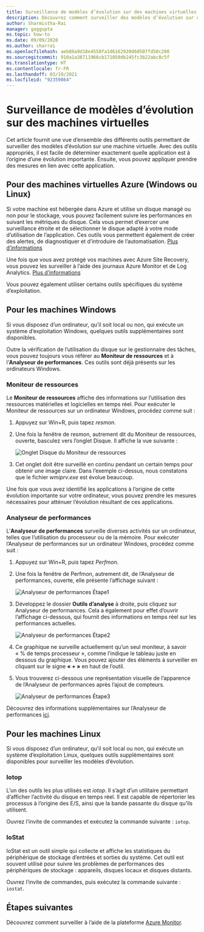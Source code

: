 ```yaml
---
title: Surveillance de modèles d’évolution sur des machines virtuelles
description: Découvrez comment surveiller des modèles d’évolution sur des machines virtuelles protégées à l’aide d’Azure Site Recovery
author: Sharmistha-Rai
manager: gaggupta
ms.topic: how-to
ms.date: 09/09/2020
ms.author: sharrai
ms.openlocfilehash: aeb89a9d18e4550fa1d6162920d60507fd50c208
ms.sourcegitcommit: 910a1a38711966cb171050db245fc3b22abc8c5f
ms.translationtype: HT
ms.contentlocale: fr-FR
ms.lasthandoff: 03/19/2021
ms.locfileid: "92359864"
---
```

# <a name="monitoring-churn-patterns-on-virtual-machines"></a>Surveillance de modèles d’évolution sur des machines virtuelles

Cet article fournit une vue d’ensemble des différents outils permettant de surveiller des modèles d’évolution sur une machine virtuelle. Avec des outils appropriés, il est facile de déterminer exactement quelle application est à l’origine d’une évolution importante. Ensuite, vous pouvez appliquer prendre des mesures en lien avec cette application.

## <a name="for-azure-virtual-machines-windows-or-linux"></a>Pour des machines virtuelles Azure (Windows ou Linux)

Si votre machine est hébergée dans Azure et utilise un disque managé ou non pour le stockage, vous pouvez facilement suivre les performances en suivant les métriques du disque. Cela vous permet d’exercer une surveillance étroite et de sélectionner le disque adapté à votre mode d’utilisation de l’application. Ces outils vous permettent également de créer des alertes, de diagnostiquer et d’introduire de l’automatisation. [Plus d’informations](https://azure.microsoft.com/blog/per-disk-metrics-managed-disks/)

Une fois que vous avez protégé vos machines avec Azure Site Recovery, vous pouvez les surveiller à l’aide des journaux Azure Monitor et de Log Analytics. [Plus d’informations](./monitor-log-analytics.md)

Vous pouvez également utiliser certains outils spécifiques du système d’exploitation.

## <a name="for-windows-machines"></a>Pour les machines Windows

Si vous disposez d’un ordinateur, qu’il soit local ou non, qui exécute un système d’exploitation Windows, quelques outils supplémentaires sont disponibles.

Outre la vérification de l’utilisation du disque sur le gestionnaire des tâches, vous pouvez toujours vous référer au **Moniteur de ressources** et à l’**Analyseur de performances**. Ces outils sont déjà présents sur les ordinateurs Windows.

### <a name="resource-monitor"></a>Moniteur de ressources

Le **Moniteur de ressources** affiche des informations sur l’utilisation des ressources matérielles et logicielles en temps réel. Pour exécuter le Moniteur de ressources sur un ordinateur Windows, procédez comme suit :

1. Appuyez sur Win+R, puis tapez _resmon_.
1. Une fois la fenêtre de resmon, autrement dit du Moniteur de ressources, ouverte, basculez vers l’onglet Disque. Il affiche la vue suivante :

    ![Onglet Disque du Moniteur de ressources](./media/monitoring-high-churn/resmon-disk-tab.png)

1. Cet onglet doit être surveillé en continu pendant un certain temps pour obtenir une image claire. Dans l’exemple ci-dessus, nous constatons que le fichier _wmiprv.exe_ est évolue beaucoup.

Une fois que vous avez identifié les applications à l’origine de cette évolution importante sur votre ordinateur, vous pouvez prendre les mesures nécessaires pour atténuer l’évolution résultant de ces applications.

### <a name="performance-monitor"></a>Analyseur de performances

L’**Analyseur de performances** surveille diverses activités sur un ordinateur, telles que l’utilisation du processeur ou de la mémoire. Pour exécuter l’Analyseur de performances sur un ordinateur Windows, procédez comme suit :

1. Appuyez sur Win+R, puis tapez _Perfmon_.
1. Une fois la fenêtre de Perfmon, autrement dit, de l’Analyseur de performances, ouverte, elle présente l’affichage suivant :

    ![Analyseur de performances Étape1](./media/monitoring-high-churn/perfmon-step1.png)

1. Développez le dossier **Outils d’analyse** à droite, puis cliquez sur Analyseur de performances. Cela a également pour effet d’ouvrir l’affichage ci-dessous, qui fournit des informations en temps réel sur les performances actuelles.

    ![Analyseur de performances Étape2](./media/monitoring-high-churn/perfmon-step1.png)

1. Ce graphique ne surveille actuellement qu’un seul moniteur, à savoir « % de temps processeur », comme l’indique le tableau juste en dessous du graphique. Vous pouvez ajouter des éléments à surveiller en cliquant sur le signe **« + »** en haut de l’outil.
1. Vous trouverez ci-dessous une représentation visuelle de l’apparence de l’Analyseur de performances après l’ajout de compteurs.

    ![Analyseur de performances Étape3](./media/monitoring-high-churn/perfmon-step3.png)

Découvrez des informations supplémentaires sur l’Analyseur de performances [ici](/dynamics365/business-central/dev-itpro/administration/monitor-use-performance-monitor-collect-event-trace-data).

## <a name="for-linux-machines"></a>Pour les machines Linux

Si vous disposez d’un ordinateur, qu’il soit local ou non, qui exécute un système d’exploitation Linux, quelques outils supplémentaires sont disponibles pour surveiller les modèles d’évolution.

### <a name="iotop"></a>Iotop

L’un des outils les plus utilisés est _iotop_. Il s’agit d’un utilitaire permettant d’afficher l’activité du disque en temps réel. Il est capable de répertorier les processus à l’origine des E/S, ainsi que la bande passante du disque qu’ils utilisent.

Ouvrez l’invite de commandes et exécutez la commande suivante : `iotop`.

### <a name="iostat"></a>IoStat

IoStat est un outil simple qui collecte et affiche les statistiques du périphérique de stockage d’entrées et sorties du système. Cet outil est souvent utilisé pour suivre les problèmes de performances des périphériques de stockage : appareils, disques locaux et disques distants.

Ouvrez l’invite de commandes, puis exécutez la commande suivante : `iostat`.

## <a name="next-steps"></a>Étapes suivantes

Découvrez comment surveiller à l’aide de la plateforme [Azure Monitor](monitor-log-analytics.md).